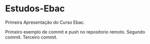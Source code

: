 # Estudos-Ebac
Primeira Apresentação do Curso Ebac.

Primeiro exemplo de commit e push no repositorio remoto.
Segundo commit.
Terceiro commit.